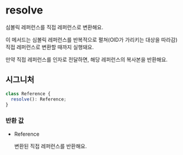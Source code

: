# resolve

심볼릭 레퍼런스를 직접 레퍼런스로 변환해요.

이 메서드는 심볼릭 레퍼런스를 반복적으로 펼쳐(OID가 가리키는 대상을 따라감)  
직접 레퍼런스로 변환할 때까지 실행돼요.

만약 직접 레퍼런스를 인자로 전달하면, 해당 레퍼런스의 복사본을 반환해요.

## 시그니처

```ts
class Reference {
  resolve(): Reference;
}
```

### 반환 값

<ul class="param-ul">
  <li class="param-li param-li-root">
    <span class="param-type">Reference</span>
    <br>
    <p class="param-description">변환된 직접 레퍼런스를 반환해요.</p>
  </li>
</ul>